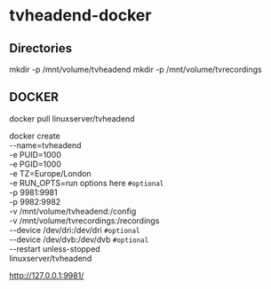 # tvheadend-docker

## Directories 
mkdir -p /mnt/volume/tvheadend
mkdir -p /mnt/volume/tvrecordings

## DOCKER
docker pull linuxserver/tvheadend

docker create \
  --name=tvheadend \
  -e PUID=1000 \
  -e PGID=1000 \
  -e TZ=Europe/London \
  -e RUN_OPTS=run options here `#optional` \
  -p 9981:9981 \
  -p 9982:9982 \
  -v /mnt/volume/tvheadend:/config \
  -v /mnt/volume/tvrecordings:/recordings \
  --device /dev/dri:/dev/dri `#optional` \
  --device /dev/dvb:/dev/dvb `#optional` \
  --restart unless-stopped \
  linuxserver/tvheadend
  
  http://127.0.0.1:9981/
